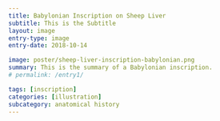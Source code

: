```yaml
---
title: Babylonian Inscription on Sheep Liver
subtitle: This is the Subtitle
layout: image
entry-type: image
entry-date: 2018-10-14

image: poster/sheep-liver-inscription-babylonian.png
summary: This is the summary of a Babylonian inscription.
# permalink: /entry1/

tags: [inscription]
categories: [illustration]
subcategory: anatomical history
---
```

